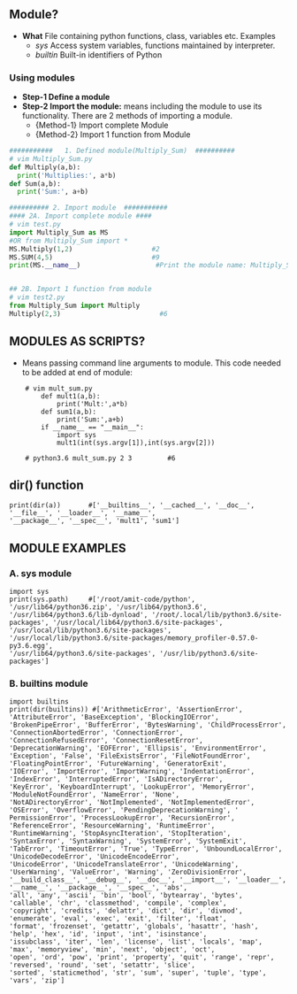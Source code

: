 ## Module?
- **What** File containing python functions, class, variables etc. Examples
  - *sys* Access system variables, functions maintained by interpreter.
  - *builtin* Built-in identifiers of Python

### Using modules
- **Step-1 Define a module**
- **Step-2 Import the module:** means including the module to use its functionality. There are 2 methods of importing a module.
  - {Method-1} Import complete Module
  - {Method-2} Import 1 function from Module
```python
###########   1. Defined module(Multiply_Sum)  ##########
# vim Multiply_Sum.py           
def Multiply(a,b):
  print('Multiplies:', a*b)
def Sum(a,b):
  print('Sum:', a+b)  

########## 2. Import module  ###########
#### 2A. Import complete module ####
# vim test.py
import Multiply_Sum as MS
#OR from Multiply_Sum import *
MS.Multiply(1,2)                    #2
MS.SUM(4,5)                         #9
print(MS.__name__)                   #Print the module name: Multiply_Sum


## 2B. Import 1 function from module
# vim test2.py
from Multiply_Sum import Multiply
Multiply(2,3)                         #6
```

## MODULES AS SCRIPTS?
- Means passing command line arguments to module. This code needed to be added at end of module:
```
    # vim mult_sum.py
        def mult1(a,b):
            print('Mult:',a*b)
        def sum1(a,b):
            print('Sum:',a+b)    
        if __name__ == "__main__":
            import sys
            mult1(int(sys.argv[1]),int(sys.argv[2]))

    # python3.6 mult_sum.py 2 3         #6
```


## dir() function
```
print(dir(a))       #['__builtins__', '__cached__', '__doc__', '__file__', '__loader__', '__name__', 
'__package__', '__spec__', 'mult1', 'sum1']
```


## MODULE EXAMPLES
### A. sys module
```
import sys
print(sys.path)     #['/root/amit-code/python', '/usr/lib64/python36.zip', '/usr/lib64/python3.6', 
'/usr/lib64/python3.6/lib-dynload', '/root/.local/lib/python3.6/site-packages', '/usr/local/lib64/python3.6/site-packages', 
'/usr/local/lib/python3.6/site-packages', '/usr/local/lib/python3.6/site-packages/memory_profiler-0.57.0-py3.6.egg', 
'/usr/lib64/python3.6/site-packages', '/usr/lib/python3.6/site-packages']
```

### B. builtins module
```
import builtins
print(dir(builtins)) #['ArithmeticError', 'AssertionError', 'AttributeError', 'BaseException', 'BlockingIOError', 
'BrokenPipeError', 'BufferError', 'BytesWarning', 'ChildProcessError', 'ConnectionAbortedError', 'ConnectionError', 
'ConnectionRefusedError', 'ConnectionResetError', 'DeprecationWarning', 'EOFError', 'Ellipsis', 'EnvironmentError', 
'Exception', 'False', 'FileExistsError', 'FileNotFoundError', 'FloatingPointError', 'FutureWarning', 'GeneratorExit', 
'IOError', 'ImportError', 'ImportWarning', 'IndentationError', 'IndexError', 'InterruptedError', 'IsADirectoryError', 
'KeyError', 'KeyboardInterrupt', 'LookupError', 'MemoryError', 'ModuleNotFoundError', 'NameError', 'None', 
'NotADirectoryError', 'NotImplemented', 'NotImplementedError', 'OSError', 'OverflowError', 'PendingDeprecationWarning', '
PermissionError', 'ProcessLookupError', 'RecursionError', 'ReferenceError', 'ResourceWarning', 'RuntimeError', 
'RuntimeWarning', 'StopAsyncIteration', 'StopIteration', 'SyntaxError', 'SyntaxWarning', 'SystemError', 'SystemExit', 
'TabError', 'TimeoutError', 'True', 'TypeError', 'UnboundLocalError', 'UnicodeDecodeError', 'UnicodeEncodeError', 
'UnicodeError', 'UnicodeTranslateError', 'UnicodeWarning', 'UserWarning', 'ValueError', 'Warning', 'ZeroDivisionError', 
'__build_class__', '__debug__', '__doc__', '__import__', '__loader__', '__name__', '__package__', '__spec__', 'abs', 
'all', 'any', 'ascii', 'bin', 'bool', 'bytearray', 'bytes', 'callable', 'chr', 'classmethod', 'compile', 'complex', 
'copyright', 'credits', 'delattr', 'dict', 'dir', 'divmod', 'enumerate', 'eval', 'exec', 'exit', 'filter', 'float', 
'format', 'frozenset', 'getattr', 'globals', 'hasattr', 'hash', 'help', 'hex', 'id', 'input', 'int', 'isinstance', 
'issubclass', 'iter', 'len', 'license', 'list', 'locals', 'map', 'max', 'memoryview', 'min', 'next', 'object', 'oct', 
'open', 'ord', 'pow', 'print', 'property', 'quit', 'range', 'repr', 'reversed', 'round', 'set', 'setattr', 'slice', 
'sorted', 'staticmethod', 'str', 'sum', 'super', 'tuple', 'type', 'vars', 'zip']
```
